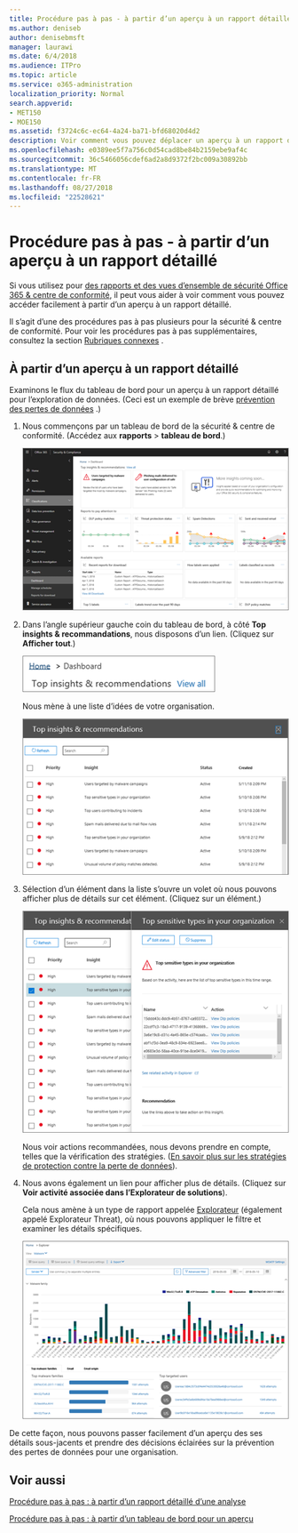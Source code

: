 ```yaml
---
title: Procédure pas à pas - à partir d’un aperçu à un rapport détaillé
ms.author: deniseb
author: denisebmsft
manager: laurawi
ms.date: 6/4/2018
ms.audience: ITPro
ms.topic: article
ms.service: o365-administration
localization_priority: Normal
search.appverid:
- MET150
- MOE150
ms.assetid: f3724c6c-ec64-4a24-ba71-bfd68020d4d2
description: Voir comment vous pouvez déplacer un aperçu à un rapport détaillé de la sécurité &amp; centre de conformité via un exemple de prévention de perte de données.
ms.openlocfilehash: e0389ee5f7a756c0d54cad8be84b2159ebe9af4c
ms.sourcegitcommit: 36c5466056cdef6ad2a8d9372f2bc009a30892bb
ms.translationtype: MT
ms.contentlocale: fr-FR
ms.lasthandoff: 08/27/2018
ms.locfileid: "22528621"
---
```

# <a name="walkthrough---from-an-insight-to-a-detailed-report"></a>Procédure pas à pas - à partir d’un aperçu à un rapport détaillé

Si vous utilisez pour [des rapports et des vues d’ensemble de sécurité Office 365 &amp; centre de conformité](reports-and-insights-in-security-and-compliance.md), il peut vous aider à voir comment vous pouvez accéder facilement à partir d’un aperçu à un rapport détaillé. 
  
Il s’agit d’une des procédures pas à pas plusieurs pour la sécurité &amp; centre de conformité. Pour voir les procédures pas à pas supplémentaires, consultez la section [Rubriques connexes](#related-topics) . 
  
## <a name="from-an-insight-to-a-detailed-report"></a>À partir d’un aperçu à un rapport détaillé

Examinons le flux du tableau de bord pour un aperçu à un rapport détaillé pour l’exploration de données. (Ceci est un exemple de brève [prévention des pertes de données](data-loss-prevention-policies.md) .) 
  
1. Nous commençons par un tableau de bord de la sécurité &amp; centre de conformité. (Accédez aux **rapports** \> **tableau de bord**.)
    
    ![Dans la sécurité &amp; centre de conformité, cliquez sur rapports \> tableau de bord](media/2a668c3d-3fa3-4e37-8149-46989b33ae8c.png)
  
2. Dans l’angle supérieur gauche coin du tableau de bord, à côté **Top insights &amp; recommandations**, nous disposons d’un lien. (Cliquez sur **Afficher tout**.)
    
    ![Dans la sécurité &amp; centre de conformité, cliquez sur rapports \> tableau de bord pour voir vos idées principales](media/9bb64e11-494f-40a4-ab3d-8d3c7789f300.png)
  
    Nous mène à une liste d’idées de votre organisation.
    
    ![Dans la sécurité &amp; centre de conformité, vous pouvez afficher tous les détails dans une liste](media/1289af77-bf5a-444a-97a1-03d8a83f75a9.png)
  
3. Sélection d’un élément dans la liste s’ouvre un volet où nous pouvons afficher plus de détails sur cet élément. (Cliquez sur un élément.)
    
    ![Plus d’informations pour un aperçu sélectionné](media/dcbb389f-23b0-4031-b789-4a49068af85a.png)
  
    Nous voir actions recommandées, nous devons prendre en compte, telles que la vérification des stratégies. ([En savoir plus sur les stratégies de protection contre la perte de données](data-loss-prevention-policies.md)).
    
4. Nous avons également un lien pour afficher plus de détails. (Cliquez sur **Voir activité associée dans l’Explorateur de solutions**). 
    
    Cela nous amène à un type de rapport appelée [Explorateur](use-explorer-in-security-and-compliance.md) (également appelé Explorateur Threat), où nous pouvons appliquer le filtre et examiner les détails spécifiques. 
    
    ![Mode Explorateur avec plus de détails sur une vision sélectionnée](media/3ad15b15-7158-44b7-beda-013351bd868e.png)
  
De cette façon, nous pouvons passer facilement d’un aperçu des ses détails sous-jacents et prendre des décisions éclairées sur la prévention des pertes de données pour une organisation.
  
## <a name="related-topics"></a>Voir aussi

[Procédure pas à pas : à partir d’un rapport détaillé d’une analyse](from-a-detailed-report-to-an-insight.md)
  
[Procédure pas à pas : à partir d’un tableau de bord pour un aperçu](from-a-dashboard-to-an-insight.md)
  

